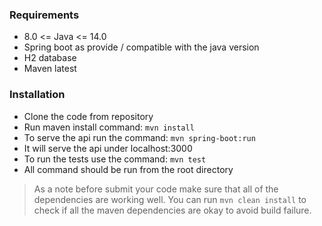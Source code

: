 ### Requirements

- 8.0 <= Java <= 14.0
- Spring boot as provide / compatible with the java version
- H2 database
- Maven latest

### Installation
- Clone the code from repository
- Run maven install command: `mvn install`
- To serve the api run the command: `mvn spring-boot:run`
- It will serve the api under localhost:3000
- To run the tests use the command: `mvn test`
- All command should be run from the root directory

> As a note before submit your code make sure that all of the dependencies are working well. You can run `mvn clean install` to check if all the maven dependencies are okay to avoid build failure.